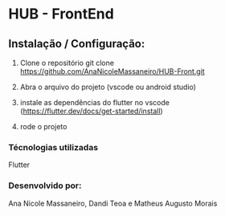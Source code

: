 # HUB - FrontEnd

## Instalação / Configuração:

1) Clone o repositório 
git clone https://github.com/AnaNicoleMassaneiro/HUB-Front.git

2) Abra o arquivo do projeto (vscode ou android studio)

3) instale as dependências do flutter no vscode (https://flutter.dev/docs/get-started/install)

4) rode o projeto 

### Técnologias utilizadas
Flutter

### Desenvolvido por:
Ana Nicole Massaneiro, Dandi Teoa e Matheus Augusto Morais
